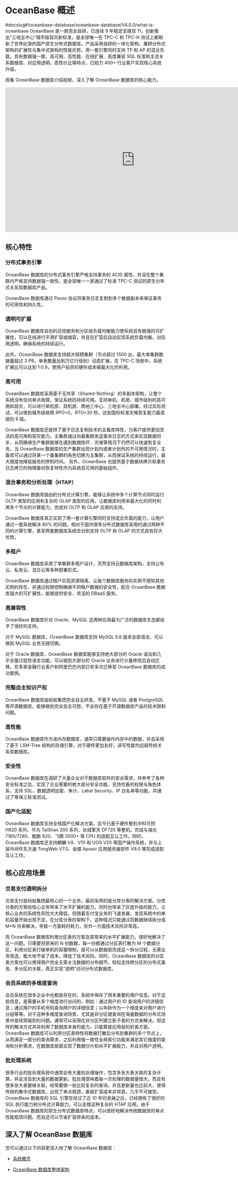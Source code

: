 # OceanBase 概述
#docslug#/oceanbase-database/oceanbase-database/V4.0.0/what-is-oceanbase
OceanBase 是一款完全自研，已连续 9 年稳定支撑双 11，创新推出“三地五中心”城市级容灾新标准，是全球唯一在 TPC-C 和 TPC-H 测试上都刷新了世界纪录的国产原生分布式数据库。产品采用自研的一体化架构，兼顾分布式架构的扩展性与集中式架构的性能优势，用一套引擎同时支持 TP 和 AP 的混合负载，具有数据强一致、高可用、高性能、在线扩展、高度兼容 SQL 标准和主流关系数据库、对应用透明，高性价比等特点，已助力 400+ 行业客户实现核心系统升级。

观看 OceanBase 数据库介绍视频，深入了解 OceanBase 数据库的核心能力。

<iframe height=456.188 width=811 src="https://gw.alipayobjects.com/mdn/ob_asset/afts/file/A*F-I6Q6-f95AAAAAAAAAAAAAAARQnAQ" frameborder=0 allowfullscreen="true"></iframe>

## 核心特性

### 分布式事务引擎

OceanBase 数据库的分布式事务引擎严格支持事务的 ACID 属性，并且在整个集群内严格支持数据强一致性，是全球唯一一家通过了标准 TPC-C 测试的原生分布式关系型数据库产品。

OceanBase 数据库通过 Paxos 协议将事务日志复制到多个数据副本来保证事务的可用性和持久性。

### 透明可扩展

OceanBase 数据库自创的总控服务和分区级负载均衡能力使系统具有极强的可扩展性，可以在线进行平滑扩容或缩容，并且在扩容后自动实现系统负载均衡，对应用透明，确保系统的持续运行。

此外，OceanBase 数据库支持超大规模集群（节点超过 1500 台，最大单集群数据量超过 3 PB，单表数量达到万亿行级别）动态扩展，在 TPC-C 场景中，系统扩展比可以达到 1:0.9，使用户投资的硬件成本被最大化的利用。

### 高可用

OceanBase 数据库采用基于无共享（Shared-Nothing）的多副本架构，让整个系统没有任何单点故障，保证系统的持续可用。支持单机、机房、城市级别的高可用和容灾，可以进行单机房、双机房、两地三中心、三地五中心部署。经过实际测试，可以做到城市级故障 RPO=0，RTO<30 秒，达到国际标准灾难恢复能力最高级别 6 级。

OceanBase 数据库还提供了基于日志复制技术的主备库特性，为客户提供更加灵活的高可用和容灾能力。主集群通过向备集群发送事务日志的方式来实现数据同步，从而确保生产集群能够在遇到数据损坏、灾难等情况下仍然可以快速恢复业务。当 OceanBase 数据库的生产集群出现计划内或者计划外的不可用情况时，主备库可以通过将某一个备集群的角色切换为主集群，从而保证系统的持续运行，最大限度地降低服务的停机时间。
另外，OceanBase 也提供基于数据块拷贝和事务日志拷贝的物理备份恢复特性作为系统高可用的基础组件。

### 混合事务和分析处理（HTAP）

OceanBase 数据库独创的分布式计算引擎，能够让系统中多个计算节点同时运行 OLTP 类型的应用和复杂的 OLAP 类型的应用，让数据库利用率最大化的同时利用多个节点的计算能力，完成对 OLTP 和 OLAP 应用的支持。

OceanBase 数据库真正实现了用一套计算引擎同时支持混合负载的能力，让用户通过一套系统解决 80% 的问题。相对于国内很多分布式数据库采用的通过两种不同的计算引擎，甚至两套数据库系统去分别支持 OLTP 和 OLAP 的方式具有巨大优势。

### 多租户

OceanBase 数据库采用了单集群多租户设计，天然支持云数据库架构，支持公有云、私有云、混合云等多种部署形式。

OceanBase 数据库通过租户实现资源隔离，让每个数据库服务的实例不感知其他实例的存在，并通过权限控制确保不同租户数据的安全性，配合 OceanBase 数据库强大的可扩展性，能够提供安全、灵活的 DBaaS 服务。

### 高兼容性

OceanBase 数据库针对 Oracle、MySQL 这两种应用最为广泛的数据库生态都给予了很好的支持。

对于 MySQL 数据库，OceanBase 数据库支持 MySQL 5.6 版本全部语法，可以做到 MySQL 业务无缝切换。

对于 Oracle 数据库，OceanBase 数据库能够支持绝大部分的 Oracle 语法和几乎全量过程性语言功能，可以做到大部分的 Oracle 业务进行少量修改后自动迁移。在多家金融行业客户和阿里巴巴内部已有多次迁移至 OceanBase 数据库的成功案例。

### 完整自主知识产权

OceanBase 数据库由蚂蚁集团完全自主研发，不基于 MySQL 或者 PostgreSQL 等开源数据库，能够做到完全自主可控，不会存在基于开源数据库产品的技术限制问题。

### 高性能

OceanBase 数据库作为准内存数据库，通常只需要操作内存中的数据，并且采用了基于 LSM-Tree 结构的存储引擎，对于硬件更加友好，读写性能均远超传统关系型数据库。

### 安全性

OceanBase 数据库在调研了大量企业对于数据库软件的安全需求，并参考了各种安全标准之后，实现了企业需要的绝大部分安全功能，支持完备的权限与角色体系，支持 SSL、数据透明加密、审计、Label Security、IP 白名单等功能，并通过了等保三标准测试。

### 国产化适配

OceanBase 数据库支持全栈国产化解决方案。迄今已基于硬件整机中科可控 H620 系列、华为 TaiShan 200 系列、长城擎天 DF720 等整机，完成与海光 7185/7280、鲲鹏 920、飞腾 2000+ 等 CPU 的适配互认工作。同时，OceanBase 数据库还支持麒麟 V4、V10 和 UOS V20 等国产操作系统，并与上层中间件东方通 TongWeb V7.0、金蝶 Apusic 应用服务器软件 V9.0 等完成适配互认工作。

## 核心应用场景

### 交易支付透明拆分

交易支付是蚂蚁集团最核心的一个业务，最初采用的是分库分表的解决方案。分库分表的方案给核心业务带来了水平扩展的能力，同时也带来了灰度升级的能力，让核心业务的系统性风险大大降低。但随着支付宝业务的飞速发展，发现系统中的单机容量开始出现不足，在分库分表的架构下，这种情况只能通过将数据继续拆分成 M*N 份来解决，导致一方面耗时耗力，另外一方面技术风险非常高。

而 OceanBase 数据库利用分区表的方案及其带来的水平扩展能力，很好地解决了这一问题。只需要将原来的 N 份数据，每一份都通过分区表打散为 M 个数据分区，利用分区表打破单机的容量限制，就可以从数据层完成这一拆分过程，无需业务改造，极大地节省了成本，降低了技术风险。同时，OceanBase 数据库的分区表方案也可以使得用户完全无需关注数据的分布细节，轻松支持跨分区的分布式事务、多分区的关联，真正实现“透明”访问分布式数据库。

### 会员系统的多维度查询

会员系统在很多企业中也都是存在的，系统中保存了很多重要的用户信息。对于这些信息，是需要从多个维度进行访问的，例如：通过用户的 ID 查询用户的详细信息；通过用户的手机号码查询用户的详细信息；以年龄作为一个维度来对用户进行分组等等。对于这种多维度查询场景，尤其是非分区键查询在海量数据的分布式场景中是经常碰到的问题。通常可以采用在非分区列建立影子表的方式来解决。但这样的解决方式并非利用了数据库本身的能力，只能算是应用层的折衷方案。OceanBase 数据库可以利用分区表特性将数据打散后分布到集群的多个节点上，从而满足一部分的查询需求，之后利用强一致性全局索引功能来满足其它维度的查询和分析需求，在数据库层面实现了数据分片和水平扩展能力，并且对用户透明。

### 批处理系统

很多行业的批处理系统中通常会有大量批处理操作，包含多张大表关联的复杂计算，并且涉及到大量的数据更新。批处理意味着每一次处理的数据量很大，而且有很多张大表要做关联，经常要做一些比较复杂的查询，并且更新量也比较大，使得传统的集中式数据库，出现了单点瓶颈，垂直扩容成本非常高，几乎不可接受。OceanBase 数据库的 SQL 引擎在经过了近 10 年的发展之后，已经拥有了很好的 SQL 执行能力和分布式计算能力，可以支撑这种复杂的 HTAP 应用。由于 OceanBase 数据库的原生分布式数据库特点，可以很好地解决传统数据库的单点性能瓶颈问题，而且还可以节省扩容带来的成本。

## 深入了解 OceanBase 数据库

您可以通过以下内容更深入地了解 OceanBase 数据库：

* [系统概念](2.basic-database-components.md)

* [OceanBase 数据库整体架构](../../5.concepts-of-oceanbase-database-system/1.architecture-of-oceanbase.md)

